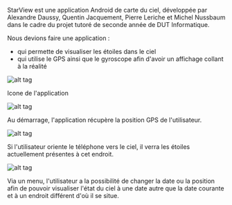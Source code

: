 StarView est une application Android de carte du ciel, développée par Alexandre Daussy, Quentin Jacquement, Pierre Leriche et Michel Nussbaum dans le cadre du projet tutoré de seconde année de DUT Informatique.

Nous devions faire une application :
- qui permette de visualiser les étoiles dans le ciel
- qui utilise le GPS ainsi que le gyroscope afin d'avoir un affichage collant à la réalité


![alt tag](https://cloud.githubusercontent.com/assets/3968618/9588666/d029268e-5029-11e5-8a0c-41ecd04207f4.png)

Icone de l'application


![alt tag](https://cloud.githubusercontent.com/assets/3968618/9588744/33b89090-502a-11e5-8bfc-9f9fd74b8312.png)

Au démarrage, l'application récupère la position GPS de l'utilisateur.


![alt tag](https://cloud.githubusercontent.com/assets/3968618/9588685/e62d4e24-5029-11e5-8e34-8daa37942509.png)

Si l'utilisateur oriente le téléphone vers le ciel, il verra les étoiles actuellement présentes à cet endroit.


![alt tag](https://cloud.githubusercontent.com/assets/3968618/9588680/dc106b74-5029-11e5-9b27-5ef26bb89fea.png)

Via un menu, l'utilisateur a la possibilité de changer la date ou la position afin de pouvoir visualiser l'état du ciel à une date autre que la date courante et à un endroit différent d'où il se situe.
